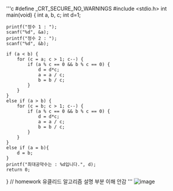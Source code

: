 '''c
#define _CRT_SECURE_NO_WARNINGS
#include <stdio.h>
int main(void) 
{
	int a, b, c;
	int d=1;

	printf("정수 1 : ");
	scanf("%d", &a);
	printf("정수 2 : ");
	scanf("%d", &b);

	if (a < b) {
		for (c = a; c > 1; c--) {
			if (a % c == 0 && b % c == 0) {
				d = d*c;
				a = a / c;
				b = b / c;
			}
		}
	}
	else if (a > b) {
		for (c = b; c > 1; c--) {
			if (a % c == 0 && b % c == 0) {
				d = d*c;
				a = a / c;
				b = b / c;
			}
		}
	}
	else if (a = b){
		d = b;
	}
	printf("최대공약수는 : %d입니다.", d);
	return 0;
} // homework 유클리드 알고리즘 설명 부분 이해 안감
'''
![image](https://user-images.githubusercontent.com/81066580/118949905-a5081200-b994-11eb-8dfd-32fce38fbe9d.png)


